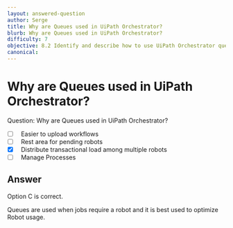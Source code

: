 ```yaml
---
layout: answered-question
author: Serge
title: Why are Queues used in UiPath Orchestrator?
blurb: Why are Queues used in UiPath Orchestrator?
difficulty: 7
objective: 8.2 Identify and describe how to use UiPath Orchestrator queues and assets
canonical: 
---
```


<h1>Why are Queues used in UiPath Orchestrator?</h1>

Question:  Why are Queues used in UiPath Orchestrator?

 - [ ] &nbsp;  Easier to upload workflows
 - [ ] &nbsp;  Rest area for pending robots
 - [X] &nbsp;  Distribute transactional load among multiple robots
 - [ ] &nbsp;  Manage Processes

## Answer

Option C is correct.

Queues are used when jobs require a robot and it is best used to optimize Robot usage.

